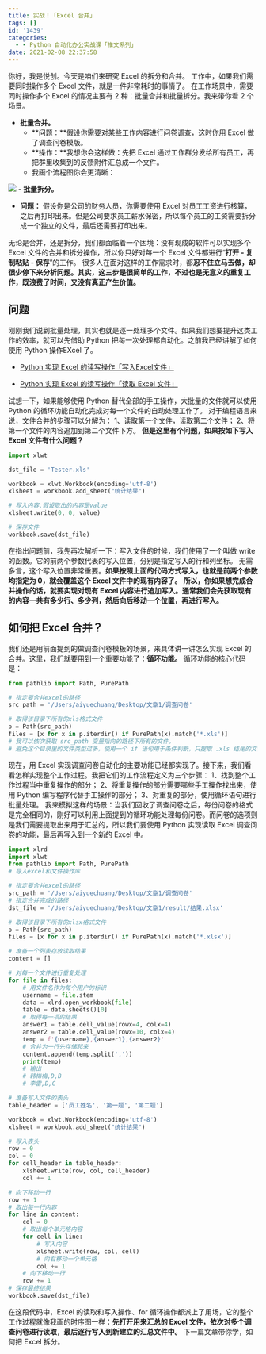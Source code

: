 ```yaml
---
title: 实战！「Excel 合并」
tags: []
id: '1439'
categories:
  - - Python 自动化办公实战课「推文系列」
date: 2021-02-08 22:37:58
---
```


你好，我是悦创。今天是咱们来研究 Excel 的拆分和合并。 工作中，如果我们需要同时操作多个 Excel 文件，就是一件非常耗时的事情了。 在工作场景中，需要同时操作多个 Excel 的情况主要有 2 种：批量合并和批量拆分。我来带你看 2 个场景。

*   **批量合并。**
    *   **问题：**假设你需要对某些工作内容进行问卷调查，这时你用 Excel 做了调查问卷模版。
    *   **操作：**我想你会这样做：先把 Excel 通过工作群分发给所有员工，再把群里收集到的反馈附件汇总成一个文件。
    *   我画个流程图你会更清晰：

![](https://img-blog.csdnimg.cn/img_convert/5d3deff5e21a803a04096efb8adc1e29.png) - **批量拆分。**

*   **问题：** 假设你是公司的财务人员，你需要使用 Excel 对员工工资进行核算，之后再打印出来。但是公司要求员工薪水保密，所以每个员工的工资需要拆分成一个独立的文件，最后还需要打印出来。

无论是合并，还是拆分，我们都面临着一个困境：没有现成的软件可以实现多个 Excel 文件的合并和拆分操作，所以你只好对每一个 Excel 文件都进行“**打开 - 复制粘贴 - 保存**”的工作。 很多人在面对这样的工作需求时，都**忍不住立马去做，却很少停下来分析问题。其实，这三步是很简单的工作，不过也是无意义的重复工作，既浪费了时间，又没有真正产生价值。**

## 问题

刚刚我们说到批量处理，其实也就是逐一处理多个文件。如果我们想要提升这类工作的效率，就可以先借助 Python 把每一次处理都自动化。之前我已经讲解了如何使用 Python 操作EXcel 了。

*   [Python 实现 Excel 的读写操作「写入Excel文件」](https://www.aiyc.top/1429.html)
    
*   [Python 实现 Excel 的读写操作「读取 Excel 文件」](https://www.aiyc.top/1431.html)
    

试想一下，如果能够使用 Python 替代全部的手工操作，大批量的文件就可以使用 Python 的循环功能自动化完成对每一个文件的自动处理工作了。 对于编程语言来说，文件合并的步骤可以分解为： 1、读取第一个文件，读取第二个文件； 2、将第一个文件的内容追加到第二个文件下方。 **但是这里有个问题，如果按如下写入 Excel 文件有什么问题？**

```python
import xlwt

dst_file = 'Tester.xls'

workbook = xlwt.Workbook(encoding='utf-8')
xlsheet = workbook.add_sheet("统计结果")

# 写入内容,假设取出的内容是value
xlsheet.write(0, 0, value)

# 保存文件
workbook.save(dst_file)
```

在指出问题前，我先再次解析一下：写入文件的时候，我们使用了一个叫做 write 的函数。它的前两个参数代表的写入位置，分别是指定写入的行和列坐标。 无需多言，这个写入位置非常重要。**如果按照上面的代码方式写入，也就是前两个参数均指定为 0，就会覆盖这个 Excel 文件中的现有内容了。** **所以，你如果想完成合并操作的话，就要实现对现有 Excel 内容进行追加写入。通常我们会先获取现有的内容一共有多少行、多少列，然后向后移动一个位置，再进行写入。**

## 如何把 Excel 合并？

我们还是用前面提到的做调查问卷模板的场景，来具体讲一讲怎么实现 Excel 的合并。这里，我们就要用到一个重要功能了：**循环功能。** 循环功能的核心代码是：

```python
from pathlib import Path, PurePath

# 指定要合并excel的路径
src_path = '/Users/aiyuechuang/Desktop/文章1/调查问卷'

# 取得该目录下所有的xls格式文件
p = Path(src_path)
files = [x for x in p.iterdir() if PurePath(x).match('*.xls')]
# 我可以依次获取 src_path 变量指向的路径下所有的文件。
# 避免这个目录里的文件类型过多，使用一个 if 语句用于条件判断，只提取 .xls 结尾的文件。
```

现在，用 Excel 实现调查问卷自动化的主要功能已经都实现了。接下来，我们看看怎样实现整个工作过程。我把它们的工作流程定义为三个步骤： 1、找到整个工作过程当中重复操作的部分； 2、将重复操作的部分需要哪些手工操作找出来，使用 Python 编写程序代替手工操作的部分； 3、对重复的部分，使用循环语句进行批量处理。 我来模拟这样的场景：当我们回收了调查问卷之后，每份问卷的格式是完全相同的，刚好可以利用上面提到的循环功能处理每份问卷。而问卷的选项则是我们需要提取出来用于汇总的，所以我们要使用 Python 实现读取 Excel 调查问卷的功能，最后再写入到一个新的 Excel 中。

```python
import xlrd
import xlwt
from pathlib import Path, PurePath
# 导入excel和文件操作库

# 指定要合并excel的路径
src_path = '/Users/aiyuechuang/Desktop/文章1/调查问卷'
# 指定合并完成的路径
dst_file = '/Users/aiyuechuang/Desktop/文章1/result/结果.xlsx'

# 取得该目录下所有的xlsx格式文件
p = Path(src_path)
files = [x for x in p.iterdir() if PurePath(x).match('*.xlsx')]

# 准备一个列表存放读取结果
content = []

# 对每一个文件进行重复处理
for file in files:
    # 用文件名作为每个用户的标识
    username = file.stem
    data = xlrd.open_workbook(file)
    table = data.sheets()[0]
    # 取得每一项的结果
    answer1 = table.cell_value(rowx=4, colx=4)
    answer2 = table.cell_value(rowx=10, colx=4)
    temp = f'{username},{answer1},{answer2}'
    # 合并为一行先存储起来
    content.append(temp.split(','))
    print(temp)
    # 输出
    # 韩梅梅,D,B
    # 李雷,D,C

# 准备写入文件的表头
table_header = ['员工姓名', '第一题', '第二题']

workbook = xlwt.Workbook(encoding='utf-8')
xlsheet = workbook.add_sheet("统计结果")

# 写入表头
row = 0
col = 0
for cell_header in table_header:
    xlsheet.write(row, col, cell_header)
    col += 1 

# 向下移动一行
row += 1
# 取出每一行内容
for line in content:
    col = 0
    # 取出每个单元格内容
    for cell in line:
        # 写入内容
        xlsheet.write(row, col, cell)
        # 向右移动一个单元格
        col += 1
    # 向下移动一行
    row += 1
# 保存最终结果
workbook.save(dst_file)
```

在这段代码中，Excel 的读取和写入操作、for 循环操作都派上了用场，它的整个工作过程就像我画的时序图一样：**先打开用来汇总的 Excel 文件，依次对多个调查问卷进行读取，最后逐行写入到新建立的汇总文件中。** 下一篇文章带你学，如何把 Excel 拆分。